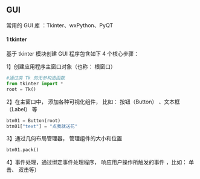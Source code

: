 ## GUI

常用的 GUI 库 ：Tkinter、wxPython、PyQT  

#### 1 tkinter

基于 tkinter 模块创建 GUI 程序包含如下 4 个核心步骤：  

1】创建应用程序主窗口对象（也称： 根窗口）  

```python
#通过类 Tk 的无参构造函数
from tkinter import *
root = Tk()
```

2】在主窗口中， 添加各种可视化组件， 比如： 按钮（Button） 、文本框（Label） 等  

```python
btn01 = Button(root)
btn01["text"] = "点我就送花"
```

3】通过几何布局管理器， 管理组件的大小和位置  

```python
btn01.pack()
```

4】事件处理，通过绑定事件处理程序， 响应用户操作所触发的事件 ，比如： 单击、 双击等）  



